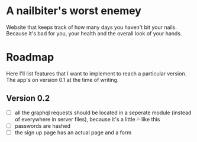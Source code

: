 # A nailbiter's worst enemey

Website that keeps track of how many days you haven't bit your nails. Because it's bad for you, your health and the overall look of your hands.

# Roadmap

Here I'll list features that I want to implement to reach a particular version. The app's on version 0.1 at the time of writing.

## Version 0.2

- [ ] all the graphql requests should be located in a seperate module (instead of everywhere in server files), because it's a little 💦 like this
- [ ] passwords are hashed
- [ ] the sign up page has an actual page and a form
